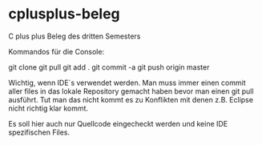 cplusplus-beleg
===============

C plus plus Beleg des dritten Semesters

Kommandos für die Console:

git clone <Url zum Repo>
git pull
git add .
git commit -a
git push origin master

Wichtig, wenn IDE´s verwendet werden. Man muss immer einen commit aller files in das lokale Repository gemacht haben bevor man einen git pull ausführt. Tut man das nicht kommt es zu Konflikten mit denen z.B. Eclipse nicht richtig klar kommt.

Es soll hier auch nur Quellcode eingecheckt werden und keine IDE spezifischen Files.
